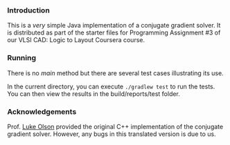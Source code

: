 ### Introduction

This is a _very_ simple Java implementation of a conjugate gradient solver. It
is distributed as part of the starter files for Programming Assignment #3 of
our VLSI CAD: Logic to Layout Coursera course.

### Running

There is no _main_ method but there are several test cases illustrating its
use.

In the current directory, you can execute `./gradlew test` to run the tests.
You can then view the results in the build/reports/test folder.

### Acknowledgements

Prof. [Luke Olson](http://www.cs.uiuc.edu/homes/lukeo/) provided the original
C++ implementation of the conjugate gradient solver.  However, any bugs in this
translated version is due to us.
